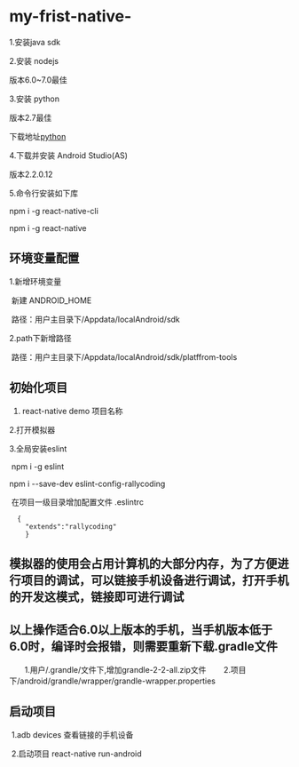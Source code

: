 # my-frist-native-
1.安装java sdk 

2.安装 nodejs 

  版本6.0~7.0最佳
  
  
3.安装 python 

  版本2.7最佳 
  
  下载地址[python](http://www.python.org/download)
  
4.下载并安装 Android Studio(AS) 

  版本2.2.0.12
  
5.命令行安装如下库 

  npm i -g react-native-cli
  
  npm i -g react-native
  
## 环境变量配置

1.新增环境变量

  新建 ANDROID_HOME
  
  路径：用户主目录下/Appdata/localAndroid/sdk
  
2.path下新增路径

  路径：用户主目录下/Appdata/localAndroid/sdk/platffrom-tools
  
## 初始化项目

1. react-native demo 项目名称

2.打开模拟器

3.全局安装eslint

  npm i -g eslint
  
  npm i --save-dev eslint-config-rallycoding
  
  在项目一级目录增加配置文件 .eslintrc
  
  
  
      {
        "extends":"rallycoding"
        }
        
## 模拟器的使用会占用计算机的大部分内存，为了方便进行项目的调试，可以链接手机设备进行调试，打开手机的开发这模式，链接即可进行调试

## 以上操作适合6.0以上版本的手机，当手机版本低于6.0时，编译时会报错，则需要重新下载.gradle文件
    
    1.用户/.grandle/文件下,增加grandle-2-2-all.zip文件
    
    2.项目下/android/grandle/wrapper/grandle-wrapper.properties
    
## 启动项目

  1.adb devices 查看链接的手机设备
  
  2.启动项目 react-native run-android
  
  

    
    



